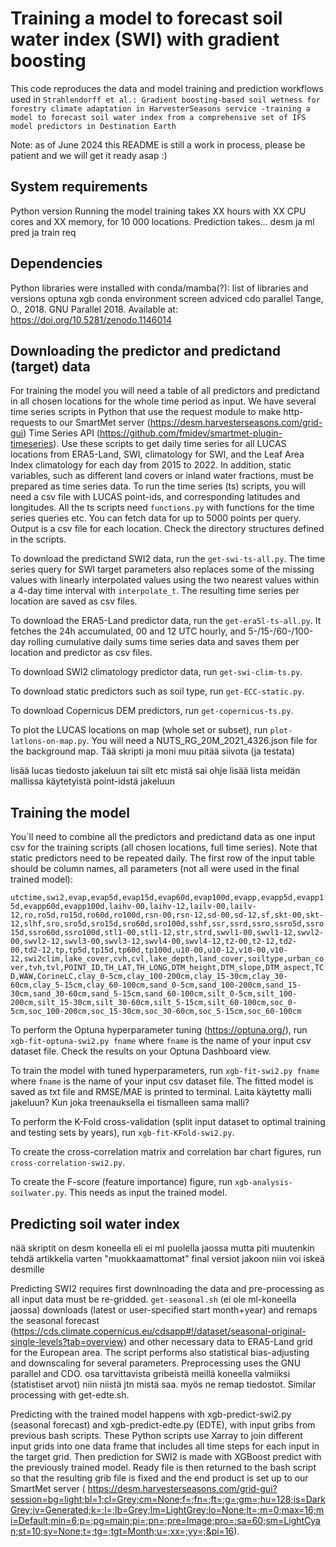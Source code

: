 # Training a model to forecast soil water index (SWI) with gradient boosting

This code reproduces the data and model training and prediction workflows used in `Strahlendorff et al.: Gradient boosting-based soil wetness for forestry climate adaptation in HarvesterSeasons service -training a model to forecast soil water index from a comprehensive set of IFS model predictors in Destination Earth`

Note: as of June 2024 this README is still a work in process, please be patient and we will get it ready asap :) 

## System requirements
Python version
Running the model training takes XX hours with XX CPU cores and XX memory, for 10 000 locations. Prediction takes... 
desm ja ml pred ja train req
## Dependencies
Python libraries were installed with conda/mamba(?): list of libraries and versions
optuna
xgb conda environment
screen adviced
cdo
parallel Tange, O., 2018. GNU Parallel 2018. Available at: https://doi.org/10.5281/zenodo.1146014
## Downloading the predictor and predictand (target) data
For training the model you will need a table of all predictors and predictand in all chosen locations for the whole time period as input. We have several time series scripts in Python that use the request module to make http-requests to our SmartMet server (https://desm.harvesterseasons.com/grid-gui) Time Series API (https://github.com/fmidev/smartmet-plugin-timeseries). Use these scripts to get daily time series for all LUCAS locations from ERA5-Land, SWI, climatology for SWI, and the Leaf Area Index climatology for each day from 2015 to 2022. In addition, static variables, such as different land covers or inland water fractions, must be prepared as time series data. To run the time series (ts) scripts, you will need a csv file with LUCAS point-ids, and corresponding latitudes and longitudes. All the ts scripts need `functions.py` with functions for the time series queries etc. You can fetch data for up to 5000 points per query. Output is a csv file for each location. Check the directory structures defined in the scripts. 

To download the predictand SWI2 data, run the `get-swi-ts-all.py`. The time series query for SWI target parameters also replaces some of the missing values with linearly interpolated values using the two nearest values within a 4-day time interval with `interpolate_t`. The resulting time series per location are saved as csv files.  

To download the ERA5-Land predictor data, run the `get-era5l-ts-all.py`. It fetches the 24h accumulated, 00 and 12 UTC hourly, and 5-/15-/60-/100-day rolling cumulative daily sums time series data and saves them per location and predictor as csv files.

To download SWI2 climatology predictor data, run `get-swi-clim-ts.py`. 

To download static predictors such as soil type, run `get-ECC-static.py`. 

To download Copernicus DEM predictors, run `get-copernicus-ts.py`. 

To plot the LUCAS locations on map (whole set or subset), run `plot-latlons-on-map.py`. You will need a NUTS_RG_20M_2021_4326.json file for the background map. Tää skripti ja moni muu pitää siivota (ja testata) 

lisää lucas tiedosto jakeluun tai silt etc mistä sai ohje
lisää lista meidän mallissa käytetyistä point-idstä jakeluun
## Training the model
You´ll need to combine all the predictors and predictand data as one input csv for the training scripts (all chosen locations, full time series). Note that static predictors need to be repeated daily. The first row of the input table should be column names, all parameters (not all were used in the final trained model): 

`utctime,swi2,evap,evap5d,evap15d,evap60d,evap100d,evapp,evapp5d,evapp15d,evapp60d,evapp100d,laihv-00,laihv-12,lailv-00,lailv-12,ro,ro5d,ro15d,ro60d,ro100d,rsn-00,rsn-12,sd-00,sd-12,sf,skt-00,skt-12,slhf,sro,sro5d,sro15d,sro60d,sro100d,sshf,ssr,ssrd,ssro,ssro5d,ssro15d,ssro60d,ssro100d,stl1-00,stl1-12,str,strd,swvl1-00,swvl1-12,swvl2-00,swvl2-12,swvl3-00,swvl3-12,swvl4-00,swvl4-12,t2-00,t2-12,td2-00,td2-12,tp,tp5d,tp15d,tp60d,tp100d,u10-00,u10-12,v10-00,v10-12,swi2clim,lake_cover,cvh,cvl,lake_depth,land_cover,soiltype,urban_cover,tvh,tvl,POINT_ID,TH_LAT,TH_LONG,DTM_height,DTM_slope,DTM_aspect,TCD,WAW,CorineLC,clay_0-5cm,clay_100-200cm,clay_15-30cm,clay_30-60cm,clay_5-15cm,clay_60-100cm,sand_0-5cm,sand_100-200cm,sand_15-30cm,sand_30-60cm,sand_5-15cm,sand_60-100cm,silt_0-5cm,silt_100-200cm,silt_15-30cm,silt_30-60cm,silt_5-15cm,silt_60-100cm,soc_0-5cm,soc_100-200cm,soc_15-30cm,soc_30-60cm,soc_5-15cm,soc_60-100cm`

To perform the Optuna hyperparameter tuning (https://optuna.org/), run `xgb-fit-optuna-swi2.py fname` where `fname` is the name of your input csv dataset file. Check the results on your Optuna Dashboard view. 

To train the model with tuned hyperparameters, run `xgb-fit-swi2.py fname` where `fname` is the name of your input csv dataset file. The fitted model is saved as txt file and RMSE/MAE is printed to terminal. 
Laita käytetty malli jakeluun? Kun joka treenauksella ei tismalleen sama malli? 

To perform the K-Fold cross-validation (split input dataset to optimal training and testing sets by years), run `xgb-fit-KFold-swi2.py`.  

To create the cross-correlation matrix and correlation bar chart figures, run `cross-correlation-swi2.py`.

To create the F-score (feature importance) figure, run `xgb-analysis-soilwater.py`. This needs as input the trained model.

## Predicting soil water index
nää skriptit on desm koneella eli ei ml puolella jaossa mutta piti muutenkin tehdä artikkelia varten "muokkaamattomat" final versiot jakoon niin voi iskeä desmille  

Predicting SWI2 requires first downlnoading the data and pre-processing as all input data must be re-gridded. `get-seasonal.sh` (ei ole ml-koneella jaossa) downloads (latest or user-specified start month+year) and remaps the seasonal forecast (https://cds.climate.copernicus.eu/cdsapp#!/dataset/seasonal-original-single-levels?tab=overview) and other necessary data to ERA5-Land grid for the European area. The script performs also statistical bias-adjusting and downscaling for several parameters. Preprocessing uses the GNU parallel and CDO. osa tarvittavista gribeistä meillä koneella valmiiksi (statistiset arvot) niin niistä jtn mistä saa. myös ne remap tiedostot. Similar processing with get-edte.sh. 

Predicting with the trained model happens with xgb-predict-swi2.py (seasonal forecast) and xgb-predict-edte.py (EDTE), with input gribs from previous bash scripts. These Python scripts use Xarray to join different input grids into one data frame that includes all time steps for each input in the target grid. Then prediction for SWI2 is made with XGBoost predict with the previously trained model. Ready file is then returned to the bash script so that the resulting grib file is fixed and the end product is set up to our SmartMet server ( https://desm.harvesterseasons.com/grid-gui?session=bg=light;bl=1;cl=Grey;cm=None;f=;fn=;ft=;g=;gm=;hu=128;is=DarkGrey;iv=Generated;k=;l=;lb=Grey;lm=LightGrey;lo=None;lt=;m=0;max=16;mi=Default;min=6;p=;pg=main;pi=;pn=;pre=Image;pro=;sa=60;sm=LightCyan;st=10;sy=None;t=;tg=;tgt=Month;u=;xx=;yy=;&pi=16). 

